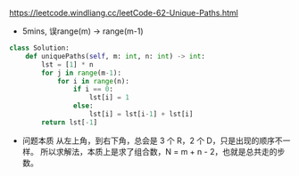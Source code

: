 

https://leetcode.windliang.cc/leetCode-62-Unique-Paths.html

* 5mins, 误range(m) -> range(m-1)

```python
class Solution:
    def uniquePaths(self, m: int, n: int) -> int:
        lst = [1] * n
        for j in range(m-1):
            for i in range(n):
                if i == 0:
                    lst[i] = 1
                else:
                    lst[i] = lst[i-1] + lst[i]
        return lst[-1]
```
		
* 问题本质
从左上角，到右下角，总会是 3 个 R，2 个 D，只是出现的顺序不一样。
所以求解法，本质上是求了组合数，N = m + n - 2，也就是总共走的步数。
